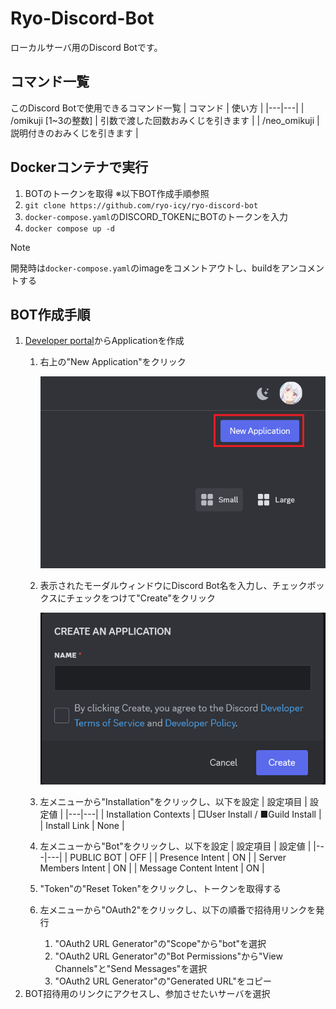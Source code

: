 # Ryo-Discord-Bot
ローカルサーバ用のDiscord Botです。

## コマンド一覧
このDiscord Botで使用できるコマンド一覧
| コマンド | 使い方 |
|---|---|
| /omikuji [1~3の整数] | 引数で渡した回数おみくじを引きます |
| /neo_omikuji | 説明付きのおみくじを引きます |

## Dockerコンテナで実行
1. BOTのトークンを取得 ※以下BOT作成手順参照
2. `git clone https://github.com/ryo-icy/ryo-discord-bot`
3. `docker-compose.yaml`のDISCORD_TOKENにBOTのトークンを入力
4. `docker compose up -d`

> [!NOTE]
> 開発時は`docker-compose.yaml`のimageをコメントアウトし、buildをアンコメントする

## BOT作成手順
1. [Developer portal](https://discord.com/developers/applications/)からApplicationを作成
    1. 右上の"New Application"をクリック
    
        ![](./doc/img/step1.png)

    2. 表示されたモーダルウィンドウにDiscord Bot名を入力し、チェックボックスにチェックをつけて"Create"をクリック

        ![](./doc/img/step2.png)
    
    3. 左メニューから"Installation"をクリックし、以下を設定
        | 設定項目 | 設定値 |
        |---|---|
        | Installation Contexts | □User Install / ■Guild Install |
        | Install Link | None |
    
    4. 左メニューから"Bot"をクリックし、以下を設定
        | 設定項目 | 設定値 |
        |---|---|
        | PUBLIC BOT | OFF |
        | Presence Intent | ON |
        | Server Members Intent | ON |
        | Message Content Intent | ON |
    
    5. "Token"の"Reset Token"をクリックし、トークンを取得する

    6. 左メニューから"OAuth2"をクリックし、以下の順番で招待用リンクを発行
        1. "OAuth2 URL Generator"の"Scope"から"bot"を選択
        2. "OAuth2 URL Generator"の"Bot Permissions"から"View Channels"と"Send Messages"を選択
        3. "OAuth2 URL Generator"の"Generated URL"をコピー
2. BOT招待用のリンクにアクセスし、参加させたいサーバを選択